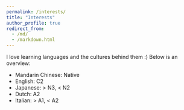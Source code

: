 ```yaml
---
permalink: /interests/
title: "Interests"
author_profile: true
redirect_from: 
  - /md/
  - /markdown.html
---
```


I love learning languages and the cultures behind them :) Below is an overview:
- Mandarin Chinese: Native
- English: C2
- Japanese: > N3, < N2
- Dutch: A2
- Italian: > A1, < A2

